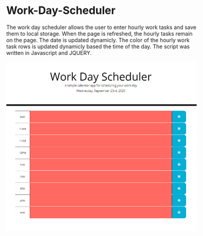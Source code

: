 # Work-Day-Scheduler

The work day scheduler allows the user to enter hourly work tasks and save them to local storage. When the page is refreshed, the hourly tasks remain on the page. The date is updated dynamicly. The color of the hourly work task rows is updated dynamicly based the time of the day. The script was written in Javascript and JQUERY.

![Web page](assets/images/work_day_scheduler.png)